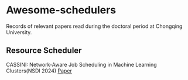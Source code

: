 # Awesome-schedulers
Records of relevant papers read during the doctoral period at Chongqing University.


## Resource Scheduler
CASSINI: Network-Aware Job Scheduling in Machine Learning Clusters(NSDI 2024) [Paper]([链接地址](https://www.usenix.org/conference/nsdi24/presentation/rajasekaran)) 
